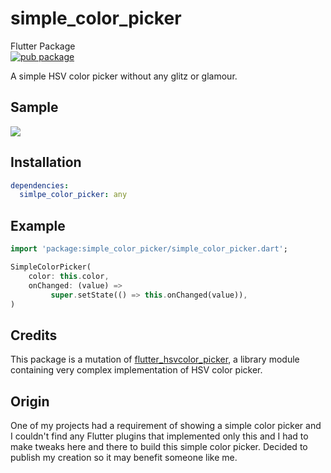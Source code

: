 # simple_color_picker

Flutter Package </br>
[![pub package](https://img.shields.io/badge/pub-v1.0.1-blue)](https://pub.dev/packages/simple_color_picker) </br>

A simple HSV color picker without any glitz or glamour. </br>


## Sample

![](images/color_picker_example.png)

## Installation

```yaml
dependencies:
  simlpe_color_picker: any
```
## Example

```dart
import 'package:simple_color_picker/simple_color_picker.dart';

SimpleColorPicker(
    color: this.color,
    onChanged: (value) =>
         super.setState(() => this.onChanged(value)),
)
```
## Credits

This package is a mutation of 
[flutter_hsvcolor_picker](https://github.com/fluttercandies/flutter_hsvcolor_picker),
a library module containing very complex implementation of HSV color picker.

## Origin

One of my projects had a requirement of showing a simple color picker and I couldn't find any Flutter plugins that implemented only this and I had to make tweaks here and there to build this simple color picker. Decided to publish my creation so it may benefit someone like me.
